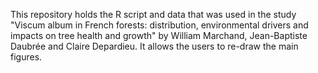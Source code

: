 This repository holds the R script and data that was used in the study "Viscum album in French forests: distribution, environmental drivers and impacts on tree health and growth" by William Marchand, Jean-Baptiste Daubrée and Claire Depardieu.
It allows the users to re-draw the main figures.
